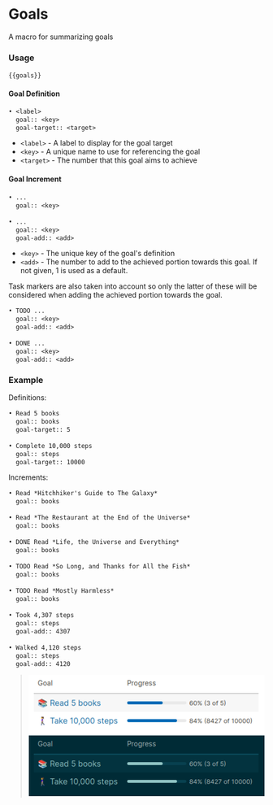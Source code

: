 # Goals

A macro for summarizing goals

### Usage

```
{{goals}}
```

#### Goal Definition
```
• <label>
  goal:: <key>
  goal-target:: <target>
```
- `<label>` - A label to display for the goal target
- `<key>` - A unique name to use for referencing the goal
- `<target>` - The number that this goal aims to achieve

#### Goal Increment
```
• ...
  goal:: <key>

• ...
  goal:: <key>
  goal-add:: <add>
```
- `<key>` - The unique key of the goal's definition
- `<add>` - The number to add to the achieved portion towards this goal. If not given, 1 is used as a default.

Task markers are also taken into account so only the latter of these will be considered when adding the achieved portion towards the goal.
```
• TODO ...
  goal:: <key>
  goal-add:: <add>

• DONE ...
  goal:: <key>
  goal-add:: <add>
```

### Example
Definitions:
```
• Read 5 books
  goal:: books
  goal-target:: 5

• Complete 10,000 steps
  goal:: steps
  goal-target:: 10000
```
Increments:
```
• Read *Hitchhiker's Guide to The Galaxy*
  goal:: books

• Read *The Restaurant at the End of the Universe*
  goal:: books

• DONE Read *Life, the Universe and Everything*
  goal:: books

• TODO Read *So Long, and Thanks for All the Fish*
  goal:: books

• TODO Read *Mostly Harmless*
  goal:: books

• Took 4,307 steps
  goal:: steps
  goal-add:: 4307

• Walked 4,120 steps
  goal:: steps
  goal-add:: 4120
```

> ![](./preview.png)
